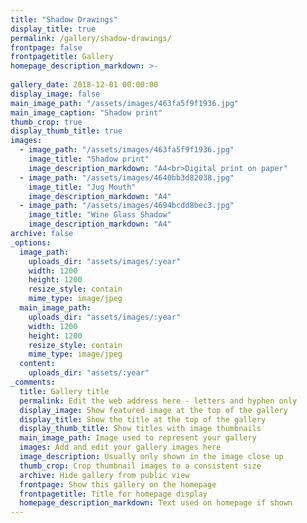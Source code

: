 ```yaml
---
title: "Shadow Drawings"
display_title: true
permalink: /gallery/shadow-drawings/
frontpage: false
frontpagetitle: Gallery
homepage_description_markdown: >-
  
gallery_date: 2018-12-01 00:00:00
display_image: false
main_image_path: "/assets/images/463fa5f9f1936.jpg"
main_image_caption: "Shadow print"
thumb_crop: true
display_thumb_title: true
images:
  - image_path: "/assets/images/463fa5f9f1936.jpg"
    image_title: "Shadow print"
    image_description_markdown: "A4<br>Digital print on paper"
  - image_path: "/assets/images/4640bb3d82038.jpg"
    image_title: "Jug Mouth"
    image_description_markdown: "A4"
  - image_path: "/assets/images/4694bcdd8bec3.jpg"
    image_title: "Wine Glass Shadow"
    image_description_markdown: "A4"
archive: false
_options:
  image_path:
    uploads_dir: "assets/images/:year"
    width: 1200
    height: 1200
    resize_style: contain
    mime_type: image/jpeg
  main_image_path:
    uploads_dir: "assets/images/:year"
    width: 1200
    height: 1200
    resize_style: contain
    mime_type: image/jpeg
  content:
    uploads_dir: "assets/:year"
_comments:
  title: Gallery title
  permalink: Edit the web address here - letters and hyphen only
  display_image: Show featured image at the top of the gallery
  display_title: Show the title at the top of the gallery
  display_thumb_title: Show titles with image thumbnails 
  main_image_path: Image used to represent your gallery
  images: Add and edit your gallery images here
  image_description: Usually only shown in the image close up
  thumb_crop: Crop thumbnail images to a consistent size
  archive: Hide gallery from public view
  frontpage: Show this gallery on the homepage
  frontpagetitle: Title for homepage display
  homepage_description_markdown: Text used on homepage if shown
---
```


